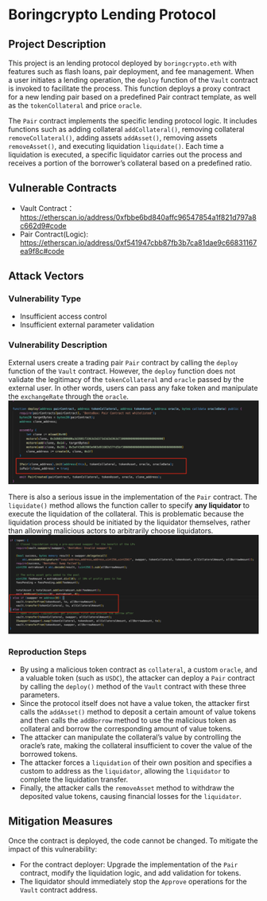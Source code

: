 # Boringcrypto Lending Protocol
## Project Description
This project is an lending protocol deployed by `boringcrypto.eth` with features such as flash loans, pair deployment, and fee management. When a user initiates a lending operation, the `deploy` function of the `Vault` contract is invoked to facilitate the process. This function deploys a proxy contract for a new lending pair based on a predefined Pair contract template, as well as the `tokenCollateral` and price `oracle`.

The `Pair` contract implements the specific lending protocol logic. It includes functions such as adding collateral `addCollateral()`, removing collateral `removeCollateral()`, adding assets `addAsset()`, removing assets `removeAsset()`, and executing liquidation `liquidate()`. Each time a liquidation is executed, a specific liquidator carries out the process and receives a portion of the borrower’s collateral based on a predefined ratio.

## Vulnerable Contracts
- Vault Contract：https://etherscan.io/address/0xfbbe6bd840affc96547854a1f821d797a8c662d9#code
- Pair Contract(Logic): https://etherscan.io/address/0xf541947cbb87fb3b7ca81dae9c66831167ea9f8c#code

## Attack Vectors
### Vulnerability Type
- Insufficient access control
- Insufficient external parameter validation


### Vulnerability Description
External users create a trading pair `Pair` contract by calling the `deploy` function of the `Vault` contract. However, the `deploy` function does not validate the legitimacy of the `tokenCollateral` and `oracle` passed by the external user. In other words, users can pass any fake token and manipulate the `exchangeRate` through the `oracle`.
![img.png](img1.jpeg)

There is also a serious issue in the implementation of the `Pair` contract. The `liquidate()` method allows the function caller to specify **any liquidator** to execute the liquidation of the collateral. This is problematic because the liquidation process should be initiated by the liquidator themselves, rather than allowing malicious actors to arbitrarily choose liquidators.
![img.png](img2.jpeg)

### Reproduction Steps
- By using a malicious token contract as `collateral`, a custom `oracle`, and a valuable token (such as `USDC`), the attacker can deploy a `Pair` contract by calling the `deploy()` method of the `Vault` contract with these three parameters.
- Since the protocol itself does not have a value token, the attacker first calls the `addAsset()` method to deposit a certain amount of value tokens and then calls the `addBorrow` method to use the malicious token as collateral and borrow the corresponding amount of value tokens.
- The attacker can manipulate the collateral’s value by controlling the oracle’s rate, making the collateral insufficient to cover the value of the borrowed tokens.
- The attacker forces a `liquidation` of their own position and specifies a custom to address as the `liquidator`, allowing the `liquidator` to complete the liquidation transfer.
- Finally, the attacker calls the `removeAsset` method to withdraw the deposited value tokens, causing financial losses for the `liquidator`.

## Mitigation Measures
Once the contract is deployed, the code cannot be changed. To mitigate the impact of this vulnerability:
- For the contract deployer: Upgrade the implementation of the `Pair` contract, modify the liquidation logic, and add validation for tokens.
- The liquidator should immediately stop the `Approve` operations for the `Vault` contract address.


